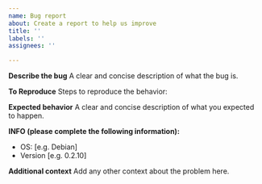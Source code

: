 ```yaml
---
name: Bug report
about: Create a report to help us improve
title: ''
labels: ''
assignees: ''

---
```


**Describe the bug**
A clear and concise description of what the bug is.


**To Reproduce**
Steps to reproduce the behavior:


**Expected behavior**
A clear and concise description of what you expected to happen.


**INFO (please complete the following information):**
 - OS: [e.g. Debian]
 - Version [e.g. 0.2.10]


**Additional context**
Add any other context about the problem here.
